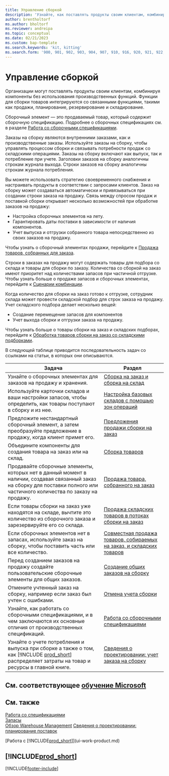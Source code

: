 ```yaml
---
title: Управление сборкой
description: 'Узнайте, как поставлять продукты своим клиентам, комбинируя компоненты в простых процессах без использования производственных функций.'
author: brentholtorf
ms.author: bholtorf
ms.reviewer: andreipa
ms.topic: conceptual
ms.date: 02/21/2023
ms.custom: bap-template
ms.search.keywords: 'kit, kitting'
ms.search.form: '900, 901, 902, 903, 904, 907, 910, 916, 920, 921, 922, 923, 940, 941, 942, 930, 931, 932, 914, 915, 905'
---
```

# <a name="assembly-management" />Управление сборкой

Организации могут поставлять продукты своим клиентам, комбинируя компоненты без использования производственных функций. Функции для сборки товаров интегрируются со связанными функциями, такими как продажи, планирование, резервирование и складирование.  

Сборочный элемент — это продаваемый товар, который содержит сборочную спецификацию. Подробнее о сборочных спецификациях см. в разделе [Работа со сборочными спецификациями](assembly-how-work-assembly-boms.md).

Заказы на сборку являются внутренними заказами, как и производственные заказы. Используйте заказы на сборку, чтобы управлять процессом сборки и связывать потребности продаж со складскими операциями. Заказы на сборку включают как выпуск, так и потребление при учете. Заголовки заказов на сборку аналогичны строкам журнала выхода. Строки заказов на сборку аналогичны строкам журнала потребления.  

Вы можете использовать стратегию своевременного снабжения и настраивать продукты в соответствии с запросами клиентов. Заказ на сборку может создаваться автоматически и привязываться при создании строки заказа на продажу. Связь между спросом продаж и поставкой сборки открывает несколько возможностей при обработке заказов на продажу:

* Настройка сборочных элементов на лету.
* Гарантировать даты поставки в зависимости от наличия компонентов.
* Учет выпуска и отгрузки собранного товара непосредственно из своих заказов на продажу.

Чтобы узнать о сборочный элементах продажи, перейдите к [Продажа товаров, собранных для заказа](assembly-how-to-sell-items-assembled-to-order.md).  

Строки в заказах на продажу могут содержать товары для подбора со склада и товары для сборки по заказу. Количества со сборкой на заказ имеют приоритет над количествами запасов при частичной отгрузке. Чтобы узнать больше о продаже запасов и сборочных элементах, перейдите к [Сценарии комбинации](assembly-assemble-to-order-or-assemble-to-stock.md#combination-scenarios).  

Когда количество для сборки на заказ готово к отгрузке, сотрудник склада может провести складской подбор для строк заказа на продажу. Учет складского подбора делает несколько вещей:

* Создание перемещение запасов для компонентов
* Учет выхода сборки и отгрузки заказа на продажу.

Чтобы узнать больше о товары сборки на заказ и складских подборах, перейдите к [Обработка товаров сборки на заказ со складскими подборками](warehouse-how-to-pick-items-with-inventory-picks.md#handling-assemble-to-order-items-with-inventory-picks).

В следующей таблице приводится последовательность задач со ссылками на статьи, в которых они описываются.

|**Задача**|**Раздел**|  
|------------|-------------|  
|Узнайте о сборочных элементах для заказов на продажу и хранения.|[Сборка на заказ и сборка на склад](assembly-assemble-to-order-or-assemble-to-stock.md)|
|Используйте карточки складов и ваши настройки запасов, чтобы определить, как товары поступают в сборку и из нее.|[Настройка базовых складов с помощью зон операций](warehouse-how-to-set-up-basic-warehouses-with-operations-areas.md)|
|Предложите нестандартный сборочный элемент, а затем преобразуйте предложение в продажу, когда клиент примет его.|[Предложения продажи сборки на заказ](assembly-how-to-quote-an-assemble-to-order-sale.md)|
|Объедините компоненты для создания товара на заказ или на склад.|[Сборка товаров](assembly-how-to-assemble-items.md)|  
|Продавайте сборочные элементы, которых нет в данный момент в наличии, создавая связанный заказ на сборку для поставки полного или частичного количества по заказу на продажу.|[Продажа товара, собранного на заказ](assembly-how-to-sell-items-assembled-to-order.md)|
|Если товары сборки на заказ уже находятся на складе, вычтите это количество из сборочного заказа и зарезервируйте его со склада.|[Продажа складских товаров в потоках сборки на заказ](assembly-how-to-sell-inventory-items-in-assemble-to-order-flows.md)|  
|Если сборочных элементов нет в запасах, используйте заказ на сборку, чтобы поставить часть или все количество.|[Совместная продажа товаров, собираемых на заказ, и складских товаров](assembly-how-to-sell-assemble-to-order-items-and-inventory-items-together.md)|
|Перед созданием заказов на продажу создайте пользовательские сборочные элементы для общих заказов.|[Создание общих заказов на сборку](assembly-how-to-create-blanket-assembly-orders.md)|
|Отмените учтенный заказ на сборку, например если заказ был учтен с ошибками.|[Отмена учета сборки](assembly-how-to-undo-assembly-posting.md)|
|Узнайте, как работать со сборочными спецификациями, и в чем заключаются их основные отличия от производственных спецификаций.|[Работа со сборочными спецификациями](assembly-how-work-assembly-boms.md)|
|Узнайте о учете потребления и выпуска при сборке а также о том, как [!INCLUDE [prod_short](includes/prod_short.md)] распределяет затраты на товар и ресурсы в главной книге.|[Сведения о проектировании: учет заказа на сборку](design-details-assembly-order-posting.md)|  

## <a name="see-related-microsoft-trainingtrainingpathsassemble-items-dynamics-365-business-central" />См. соответствующее [обучение Microsoft](/training/paths/assemble-items-dynamics-365-business-central/)

## <a name="see-also" />См. также

[Работа со спецификациями](inventory-how-work-BOMs.md)  
[Запасы](inventory-manage-inventory.md)  
[Обзор Warehouse Management](design-details-warehouse-management.md)
[Сведения о проектировании: планирование поставок](design-details-supply-planning.md)  
<!-- [Walkthrough: Planning Supplies Manually](walkthrough-planning-supplies-manually.md)   -->
<!-- [Walkthrough: Selling, Assembling, and Shipping Kits](walkthrough-selling-assembling-and-shipping-kits.md)   -->
[Работа с [!INCLUDE[prod_short](includes/prod_short.md)]](ui-work-product.md)  

## <a name="includeprodshortincludesfreetrialmdmd" />[!INCLUDE[prod_short](includes/free_trial_md.md)]

[!INCLUDE[footer-include](includes/footer-banner.md)]

